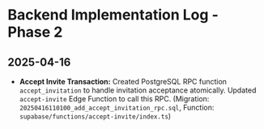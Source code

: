 # Backend Implementation Log - Phase 2

## 2025-04-16

-   **Accept Invite Transaction:** Created PostgreSQL RPC function `accept_invitation` to handle invitation acceptance atomically. Updated `accept-invite` Edge Function to call this RPC. (Migration: `20250416110100_add_accept_invitation_rpc.sql`, Function: `supabase/functions/accept-invite/index.ts`)
